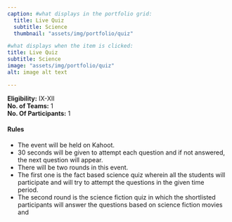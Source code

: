 ```yaml
---
caption: #what displays in the portfolio grid:
  title: Live Quiz
  subtitle: Science
  thumbnail: "assets/img/portfolio/quiz"

#what displays when the item is clicked:
title: Live Quiz
subtitle: Science
image: "assets/img/portfolio/quiz"
alt: image alt text

---
```

**Eligibility:** IX-XII\
**No. of Teams:** 1\
**No. Of Participants:** 1
 
#### Rules 
- The event will be held on Kahoot. 
- 30 seconds will be given to attempt each question and if not answered, the 
next question will appear. 
- There will be two rounds in this event.  
- The first one is the fact based science quiz wherein all the students will 
participate and will try to attempt the questions in the given time  
period.  
- The second round is the science fiction quiz in which the shortlisted 
participants will answer the questions based on science fiction movies and
